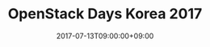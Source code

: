 ---
title: "OpenStack Days Korea 2017"
date: 2017-07-13T09:00:00+09:00
end_date: 2017-07-14T18:00:00+09:00
draft: false
thumbnail: "images/photos/event/2017_openstackday_logo.png"
image: "images/photos/event/2017_openstackday_logo.png"
location: "서울 코엑스"
fee: 25000
registration_url: "https://event.openstack.or.kr/2017/"
summary: >
    The OpenStack Korea Community is hosting OpenStack Days Korea on July 13-14 with the theme "OpenStack Next: Embracing the Cloud Universe". OpenStack Days is an official global event organized by the OpenStack Foundation and is held in many countries around the world.
---